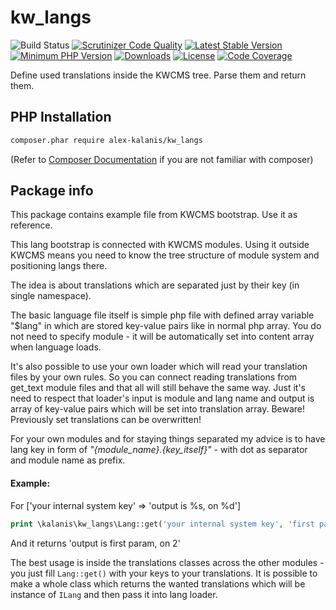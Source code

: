 # kw_langs

![Build Status](https://github.com/alex-kalanis/kw_langs/actions/workflows/code_checks.yml/badge.svg)
[![Scrutinizer Code Quality](https://scrutinizer-ci.com/g/alex-kalanis/kw_langs/badges/quality-score.png?b=master)](https://scrutinizer-ci.com/g/alex-kalanis/kw_langs/?branch=master)
[![Latest Stable Version](https://poser.pugx.org/alex-kalanis/kw_langs/v/stable.svg?v=1)](https://packagist.org/packages/alex-kalanis/kw_langs)
[![Minimum PHP Version](https://img.shields.io/badge/php-%3E%3D%207.4-8892BF.svg)](https://php.net/)
[![Downloads](https://img.shields.io/packagist/dt/alex-kalanis/kw_langs.svg?v1)](https://packagist.org/packages/alex-kalanis/kw_langs)
[![License](https://poser.pugx.org/alex-kalanis/kw_langs/license.svg?v=1)](https://packagist.org/packages/alex-kalanis/kw_langs)
[![Code Coverage](https://scrutinizer-ci.com/g/alex-kalanis/kw_langs/badges/coverage.png?b=master&v=1)](https://scrutinizer-ci.com/g/alex-kalanis/kw_langs/?branch=master)

Define used translations inside the KWCMS tree. Parse them and return them.

## PHP Installation

```bash
composer.phar require alex-kalanis/kw_langs
```

(Refer to [Composer Documentation](https://github.com/composer/composer/blob/master/doc/00-intro.md#introduction) if you are not
familiar with composer)

## Package info

This package contains example file from KWCMS bootstrap. Use it as reference.

This lang bootstrap is connected with KWCMS modules. Using it outside KWCMS means
you need to know the tree structure of module system and positioning langs there.

The idea is about translations which are separated just by their key (in single namespace).

The basic language file itself is simple php file with defined array variable "$lang"
in which are stored key-value pairs like in normal php array. You do not need to specify
module - it will be automatically set into content array when language loads.

It's also possible to use your own loader which will read your translation files by your
own rules. So you can connect reading translations from get_text module files and that
all will still behave the same way. Just it's need to respect that loader's input is
module and lang name and output is array of key-value pairs which will be set into
translation array. Beware! Previously set translations can be overwritten!

For your own modules and for staying things separated my advice is to have lang key in
form of _"{module_name}.{key_itself}"_ - with dot as separator and module name as prefix.

#### Example:

For ['your internal system key' => 'output is %s, on %d']

```php
print \kalanis\kw_langs\Lang::get('your internal system key', 'first param', 2);
```

And it returns 'output is first param, on 2'

The best usage is inside the translations classes across the other modules - you just
fill ```Lang::get()``` with your keys to your translations. It is possible to make
a whole class which returns the wanted translations which will be instance of ```ILang```
and then pass it into lang loader.
